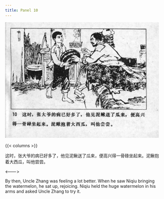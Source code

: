 ```yaml
---
title: Panel 10
---
```


![niqiu page](./../../../images/niqiu/seifert0397_nqkg_0014_010.jpg)

{{< columns >}}

这时，张大爷的病已好多了，他见泥鳅送了瓜来，便高兴得一骨碌坐起来。泥鳅抱着大西瓜，叫他尝尝。

<--->

By then, Uncle Zhang was feeling a lot better. When he saw Niqiu bringing the watermelon, he sat up, rejoicing. Niqiu held the huge watermelon in his arms and asked Uncle Zhang to try it.